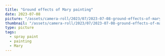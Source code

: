 ```yaml
---
title: "Ground effects of Mary painting"
date: 2023-07-08
picture: "/assets/camera-roll/2023/07/2023-07-08-ground-effects-of-mary-painting/20230709_001506955_iOS.jpg"
thumbnail: "/assets/camera-roll/2023/07/2023-07-08-ground-effects-of-mary-painting/20230709_001506955_iOS-thumbnail.jpg"
type: picture
tags:
  - spray paint
  - painting
  - Mary
---
```

